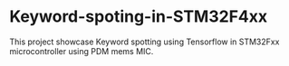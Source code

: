 # Keyword-spoting-in-STM32F4xx

This project showcase Keyword spotting using Tensorflow in STM32Fxx microcontroller using PDM mems MIC.


